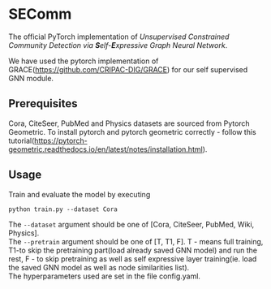 # SEComm

The official PyTorch implementation of _Unsupervised Constrained Community Detection via **S**elf-**E**xpressive Graph Neural Network_.

We have used the pytorch implementation of GRACE(https://github.com/CRIPAC-DIG/GRACE) for our self supervised GNN module.

## Prerequisites
Cora, CiteSeer, PubMed and Physics datasets are sourced from Pytorch Geometric. To install pytorch and pytorch geometric correctly - follow this tutorial(https://pytorch-geometric.readthedocs.io/en/latest/notes/installation.html).

## Usage

Train and evaluate the model by executing
```
python train.py --dataset Cora 
```
The `--dataset` argument should be one of [Cora, CiteSeer, PubMed, Wiki, Physics].
<br>The `--pretrain` argument should be one of [T, T1, F].
T - means full training, T1-to skip the pretraining part(load already saved GNN model) and run the rest, F - to skip pretraining as well as self expressive layer training(ie. load the saved GNN model as well as node similarities list).
<br>The hyperparameters used are set in the file config.yaml.
